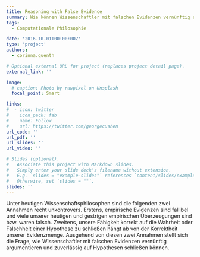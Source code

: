 ```yaml
---
title: Reasoning with False Evidence
summary: Wie können Wissenschaftler mit falschen Evidenzen vernünftig argumentieren und zuverlässig auf Hypothesen können?
tags:
  - Computationale Philosophie

date: '2016-10-01T00:00:00Z'
type: 'project'
authors: 
  - corinna.guenth

# Optional external URL for project (replaces project detail page).
external_link: ''

image:
  # caption: Photo by rawpixel on Unsplash
  focal_point: Smart

links:
#  - icon: twitter
#    icon_pack: fab
#    name: Follow
#    url: https://twitter.com/georgecushen
url_code: ''
url_pdf: ''
url_slides: ''
url_video: ''

# Slides (optional).
#   Associate this project with Markdown slides.
#   Simply enter your slide deck's filename without extension.
#   E.g. `slides = "example-slides"` references `content/slides/example-slides.md`.
#   Otherwise, set `slides = ""`.
slides: ''
---
```


Unter heutigen Wissenschaftsphilosophen sind die folgenden zwei Annahmen recht unkontrovers. Erstens, empirische Evidenzen sind fallibel und viele unserer heutigen und gestrigen empirischen Überzeugungen sind bzw. waren falsch. Zweitens, unsere Fähigkeit korrekt auf die Wahrheit oder Falschheit einer Hypothese zu schließen hängt ab von der Korrektheit unserer Evidenzmenge. Ausgehend von diesen zwei Annahmen stellt sich die Frage, wie Wissenschaftler mit falschen Evidenzen vernünftig argumentieren und zuverlässig auf Hypothesen schließen können.